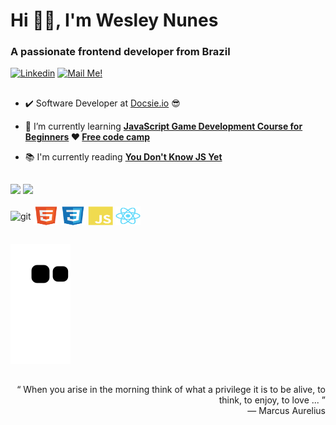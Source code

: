 # Hi 👋🏿, I'm Wesley Nunes
### A passionate frontend developer from Brazil  
  
[![Linkedin](https://img.shields.io/badge/-Connect-blue?style=flat-square&logo=Linkedin&logoColor=white&link=https://www.linkedin.com/in/dev-wesley-nunes/)](https://www.linkedin.com/in/dev-wesley-nunes/)
[![Mail Me!](https://img.shields.io/badge/-Contact%20Me!-c14438?style=flat-square&logo=Gmail&logoColor=white&link=mailto:wesnmonteiro@gmail.com)](mailto:wesnmonteiro@gmail.com)
##

- ✔️ Software Developer at [Docsie.io](https://www.docsie.io/) 😎

- 🌱 I’m currently learning **[JavaScript Game Development Course for Beginners](https://youtu.be/GFO_txvwK_c) ❤️ [Free code camp](https://www.freecodecamp.org/)**

- 📚 I'm currently reading **[You Don't Know JS Yet](https://github.com/getify/You-Dont-Know-JS)**

##

<div>  
  <img height="175em" width="auto" src="https://github-readme-stats.vercel.app/api?username=wesley-nunes&show_icons=true&theme=tokyonight&include_all_commits=true&count_private=true"/>
  <img height="175em" width="auto" src="https://github-readme-stats.vercel.app/api/top-langs/?username=wesley-nunes&layout=compact&langs_count=7&theme=tokyonight"/>  
</div>
<div style="display: inline_block"><br>  
  <img align="center" alt="git" height="30" width="40" src="https://www.vectorlogo.zone/logos/git-scm/git-scm-icon.svg" />
  <img align="center" alt="html" height="30" width="40" src="https://raw.githubusercontent.com/devicons/devicon/master/icons/html5/html5-original.svg" />
  <img align="center" alt="css" height="30" width="40" src="https://raw.githubusercontent.com/devicons/devicon/master/icons/css3/css3-original.svg" />  
  <img align="center" alt="javascript" height="30" width="40" src="https://raw.githubusercontent.com/devicons/devicon/master/icons/javascript/javascript-plain.svg" />
  <img align="center" alt="react" height="30" width="40" src="https://raw.githubusercontent.com/devicons/devicon/master/icons/react/react-original.svg" /> 
</div>

##

![snake gif](https://github.com/Wesley-Nunes/Wesley-Nunes/blob/output/github-contribution-grid-snake.svg)

##

<p text align="right">
<q> When you arise in the morning think of what a privilege it is to be alive, to think, to enjoy, to love ... </q>
  <br>
― Marcus Aurelius</p>
